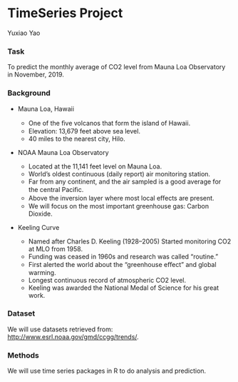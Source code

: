 # TimeSeries Project
Yuxiao Yao

### Task

To predict the monthly average of CO2 level from Mauna Loa Observatory in November, 2019.

### Background

* Mauna Loa, Hawaii
  + One of the ﬁve volcanos that form the island of Hawaii. 
  + Elevation: 13,679 feet above sea level. 
  + 40 miles to the nearest city, Hilo.

* NOAA Mauna Loa Observatory
  + Located at the 11,141 feet level on Mauna Loa.
  + World’s oldest continuous (daily report) air monitoring station.
  + Far from any continent, and the air sampled is a good average for the central Paciﬁc.
  + Above the inversion layer where most local eﬀects are present.
  + We will focus on the most important greenhouse gas: Carbon Dioxide.
  
* Keeling Curve
  + Named after Charles D. Keeling (1928–2005) Started monitoring CO2 at MLO from 1958. 
  + Funding was ceased in 1960s and research was called “routine.” 
  + First alerted the world about the “greenhouse eﬀect” and global warming. 
  + Longest continuous record of atmospheric CO2 level. 
  + Keeling was awarded the National Medal of Science for his great work.
  
### Dataset

We will use datasets retrieved from: http://www.esrl.noaa.gov/gmd/ccgg/trends/. 

### Methods

We will use time series packages in R to do analysis and prediction. 



